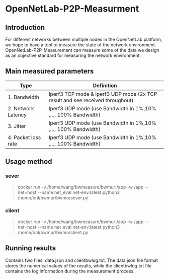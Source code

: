 # OpenNetLab-P2P-Measurment
## Introduction
For different networks between multiple nodes in the OpenNetLab platform, we hope to have a tool to measure the state of the network environment. OpenNetLab-P2P-Measurement can measure some of the data we design as an objective standard for measuring the network environment.


## Main measured parameters  
| Type     | Definition    |
| -------- | -------- |
| 1. Bandwidth | Iperf3 TCP mode & Iperf3 UDP mode (2x TCP result and see received throughout) |
| 2. Network Latency | Iperf3 UDP mode (use Bandwidth in 1%,10% ,…, 100% Bandwidth) |
| 3. Jitter | Iperf3 UDP mode (use Bandwidth in 1%,10% ,…, 100% Bandwidth) |
| 4. Packet loss rate | Iperf3 UDP mode (use Bandwidth in 1%,10% ,…, 100% Bandwidth) |  

## Usage method  

### sever
> docker run -v /home/wang/bwmeasure/bwmur:/app -w /app --net=host --name net_eval net-env:latest python3 /home/onl/bwmur/bwmursever.py

### client
> docker run -v /home/wang/bwmeasure/bwmur:/app -w /app --net=host --name net_eval net-env:latest python3 /home/onl/bwmur/bwmurclient.py

## Running results  
Contains two files, data.json and clientbwlog.txt. The data.json file format stores the numerical values of the results, while the clientbwlog.txt file contains the log information during the measurement process.
